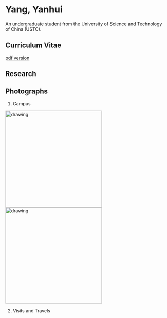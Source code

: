 # Yang, Yanhui

An undergraduate student from the University of Science and Technology of China (USTC).

## Curriculum Vitae

[pdf version](https://github.com/astro-YYH/home/blob/main/Curriculum_Vitae.pdf)

## Research

## Photographs

1. Campus

<img src="photographs/34BF86D0-1E14-4460-9379-978E71F302F6.JPG" alt="drawing" width="300"/> <img src="photos/34BF86D0-1E14-4460-9379-978E71F302F6.png" alt="drawing" width="300"/>

2. Visits and Travels


